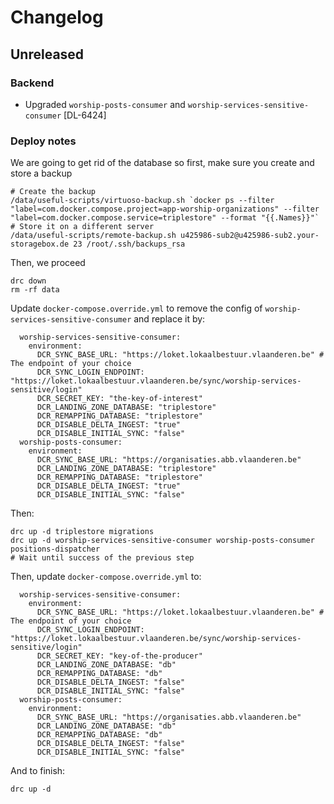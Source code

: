 # Changelog
## Unreleased
### Backend
  - Upgraded `worship-posts-consumer` and `worship-services-sensitive-consumer` [DL-6424]

### Deploy notes
We are going to get rid of the database so first, make sure you create and store a backup
```
# Create the backup
/data/useful-scripts/virtuoso-backup.sh `docker ps --filter "label=com.docker.compose.project=app-worship-organizations" --filter "label=com.docker.compose.service=triplestore" --format "{{.Names}}"`
# Store it on a different server
/data/useful-scripts/remote-backup.sh u425986-sub2@u425986-sub2.your-storagebox.de 23 /root/.ssh/backups_rsa
```

Then, we proceed
```
drc down
rm -rf data
```
Update `docker-compose.override.yml` to remove the config of `worship-services-sensitive-consumer` and replace it by:
```
  worship-services-sensitive-consumer:
    environment:
      DCR_SYNC_BASE_URL: "https://loket.lokaalbestuur.vlaanderen.be" # The endpoint of your choice
      DCR_SYNC_LOGIN_ENDPOINT: "https://loket.lokaalbestuur.vlaanderen.be/sync/worship-services-sensitive/login"
      DCR_SECRET_KEY: "the-key-of-interest"
      DCR_LANDING_ZONE_DATABASE: "triplestore"
      DCR_REMAPPING_DATABASE: "triplestore"
      DCR_DISABLE_DELTA_INGEST: "true"
      DCR_DISABLE_INITIAL_SYNC: "false"
  worship-posts-consumer:
    environment:
      DCR_SYNC_BASE_URL: "https://organisaties.abb.vlaanderen.be"
      DCR_LANDING_ZONE_DATABASE: "triplestore"
      DCR_REMAPPING_DATABASE: "triplestore"
      DCR_DISABLE_DELTA_INGEST: "true"
      DCR_DISABLE_INITIAL_SYNC: "false"
```
Then:
```
drc up -d triplestore migrations
drc up -d worship-services-sensitive-consumer worship-posts-consumer positions-dispatcher
# Wait until success of the previous step
```
Then, update `docker-compose.override.yml` to:
```
  worship-services-sensitive-consumer:
    environment:
      DCR_SYNC_BASE_URL: "https://loket.lokaalbestuur.vlaanderen.be" # The endpoint of your choice
      DCR_SYNC_LOGIN_ENDPOINT: "https://loket.lokaalbestuur.vlaanderen.be/sync/worship-services-sensitive/login"
      DCR_SECRET_KEY: "key-of-the-producer"
      DCR_LANDING_ZONE_DATABASE: "db"
      DCR_REMAPPING_DATABASE: "db"
      DCR_DISABLE_DELTA_INGEST: "false"
      DCR_DISABLE_INITIAL_SYNC: "false"
  worship-posts-consumer:
    environment:
      DCR_SYNC_BASE_URL: "https://organisaties.abb.vlaanderen.be"
      DCR_LANDING_ZONE_DATABASE: "db"
      DCR_REMAPPING_DATABASE: "db"
      DCR_DISABLE_DELTA_INGEST: "false"
      DCR_DISABLE_INITIAL_SYNC: "false"
```
And to finish:
```
drc up -d
```
